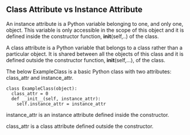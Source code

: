 ## Class Attribute vs Instance Attribute ## 

An instance attribute is a Python variable belonging to one, and only one, object. This variable is only accessible in the scope of this object and it is defined inside the constructor function, __init__(self,..) of the class.

A class attribute is a Python variable that belongs to a class rather than a particular object. It is shared between all the objects of this class and it is defined outside the constructor function, __init__(self,...), of the class.

The below ExampleClass is a basic Python class with two attributes: class_attr and instance_attr. 

```
class ExampleClass(object):
  class_attr = 0
  def __init__(self, instance_attr):
    self.instance_attr = instance_attr
```
instance_attr is an instance attribute defined inside the constructor.

class_attr  is a class attribute defined outside the constructor.
